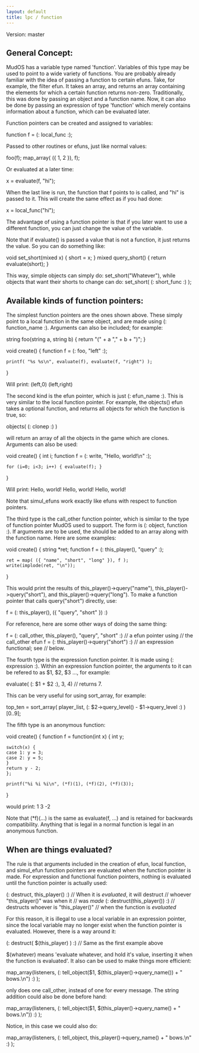 ```yaml
---
layout: default
title: lpc / function
---
```


Version: master

General Concept:
----------------

MudOS has a variable type named 'function'.  Variables of this type may
be used to point to a wide variety of functions.  You are probably already
familiar with the idea of passing a function to certain efuns.  Take, for
example, the filter efun.  It takes an array, and returns an array containing
the elements for which a certain function returns non-zero.  Traditionally,
this was done by passing an object and a function name.  Now, it can also
be done by passing an expression of type 'function' which merely contains
information about a function, which can be evaluated later.

Function pointers can be created and assigned to variables:

function f = (: local_func :);

Passed to other routines or efuns, just like normal values:

foo(f);  map_array( ({ 1, 2 }), f);

Or evaluated at a later time:

x = evaluate(f, "hi");

When the last line is run, the function that f points to is called, and "hi"
is passed to it.  This will create the same effect as if you had done:

x = local_func("hi");

The advantage of using a function pointer is that if you later want to
use a different function, you can just change the value of the variable.

Note that if evaluate() is passed a value that is not a function, it just
returns the value.  So you can do something like:

void set_short(mixed x) { short = x; }
mixed query_short() { return evaluate(short); }

This way, simple objects can simply do: set_short("Whatever"), while objects
that want their shorts to change can do: set_short( (: short_func :) ); 



Available kinds of function pointers:
-------------------------------------

The simplest function pointers are the ones shown above.  These simply
point to a local function in the same object, and are made using 
(: function_name :).  Arguments can also be included; for example:

string foo(string a, string b) {
    return "(" + a "," + b + ")";
}

void create() {
    function f = (: foo, "left" :);

    printf( "%s %s\n", evaluate(f), evaluate(f, "right") );
}

Will print: (left,0) (left,right)


The second kind is the efun pointer, which is just (: efun_name :).  This
is very similar to the local function pointer.  For example, the objects()
efun takes a optional function, and returns all objects for which the
function is true, so:

objects( (: clonep :) )

will return an array of all the objects in the game which are clones.
Arguments can also be used:

void create() {
    int i;
    function f = (: write, "Hello, world!\n" :);

    for (i=0; i<3; i++) { evaluate(f); }
}

Will print:
Hello, world!
Hello, world!
Hello, world!

Note that simul_efuns work exactly like efuns with respect to function
pointers.



The third type is the call_other function pointer, which is similar to the
type of function pointer MudOS used to support.  The form is 
(: object, function :).  If arguments are to be used, the should be added
to an array along with the function name.  Here are some examples:

void create()
{
    string *ret;
    function f = (: this_player(), "query" :);    

    ret = map( ({ "name", "short", "long" }), f );     
    write(implode(ret, "\n"));
}

This would print the results of this_player()->query("name"), 
this_player()->query("short"), and this_player()->query("long").
To make a function pointer that calls query("short") directly, use:

f = (: this_player(), ({ "query", "short" }) :)

For reference, here are some other ways of doing the same thing:

f = (: call_other, this_player(), "query", "short" :)  // a efun pointer using
    // the call_other efun
f = (: this_player()->query("short") :) // an expression functional; see
    // below.



The fourth type is the expression function pointer.  It is made using
(: expression :).  Within an expression function pointer, the arguments
to it can be refered to as $1, $2, $3 ..., for example:

evaluate( (: $1 + $2 :), 3, 4)  // returns 7.

This can be very useful for using sort_array, for example:

top_ten = sort_array( player_list, 
	  (: $2->query_level() - $1->query_level :) )[0..9];


The fifth type is an anonymous function:

void create() {
    function f = function(int x) {
    int y;

    switch(x) {
    case 1: y = 3;
    case 2: y = 5;
    }
    return y - 2;
    };

    printf("%i %i %i\n", (*f)(1), (*f)(2), (*f)(3));
}

would print: 1 3 -2

Note that (*f)(...) is the same as evaluate(f, ...) and is retained for
backwards compatibility.  Anything that is legal in a normal function is
legal in an anonymous function.


When are things evaluated?
--------------------------

The rule is that arguments included in the creation of efun, local function,
and simul_efun function pointers are evaluated when the function pointer is
made.  For expression and functional function pointers, nothing is evaluated
until the function pointer is actually used:

(: destruct, this_player() :)  // When it is *evaluated*, it will destruct
    // whoever "this_player()" was when it 
    // was *made*
(: destruct(this_player()) :)  // destructs whoever is "this_player()"
    // when the function is *evaluated*

For this reason, it is illegal to use a local variable in an expression
pointer, since the local variable may no longer exist when the function
pointer is evaluated.  However, there is a way around it:

(: destruct( $(this_player) ) :) // Same as the first example above

$(whatever) means 'evaluate whatever, and hold it's value, inserting it
when the function is evaluated'.  It also can be used to make things more
efficient:

map_array(listeners, 
    (: tell_object($1, $(this_player()->query_name()) + " bows.\n") :) );

only does one call_other, instead of one for every message.  The string
addition could also be done before hand:

map_array(listeners, 
    (: tell_object($1, $(this_player()->query_name() + " bows.\n")) :) );

Notice, in this case we could also do:

map_array(listeners, 
    (: tell_object, this_player()->query_name() + " bows.\n" :) );


